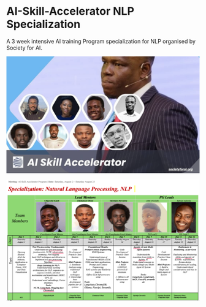 # AI-Skill-Accelerator NLP Specialization

A 3 week intensive AI training Program specialization for NLP organised by Society for AI.

![img1](./img/image1.png)

![img2](./img/image2.png)




